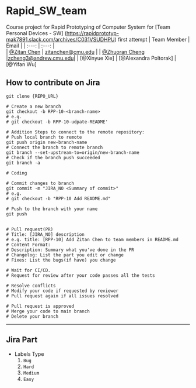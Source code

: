 # Rapid_SW_team
Course project for Rapid Prototyping of Computer System for [Team Personal Devices - SW] (https://rapidprototyp-mak7891.slack.com/archives/C031VSUDHPU)
first attempt
| Team Member | Email |
| :---: | :---: |  
| [@Zitan Chen](https://18-749fall2021.slack.com/archives/D02CPSL0UHG) | zitanchen@cmu.edu |
| [@Zhuoran Cheng](https://18-749fall2021.slack.com/archives/D02C979QJJ3) |zcheng3@andrew.cmu.edu|
| [@Xinyue Xie]
| [@Alexandra Poltorak]
| [@Yifan Wu]

## How to contribute on Jira

```shell
git clone {REPO_URL}

# Create a new branch
git checkout -b RPP-10-<branch-name>
# e.g.
# git checkout -b RPP-10-udpate-README'

# Addition Steps to connect to the remote repository:
# Push local branch to remote
git push origin new-branch-name
# Connect the branch to remote branch
git branch --set-upstream-to=origin/new-branch-name
# Check if the branch push succeeded
git branch -a

# Coding

# Commit changes to branch
git commit -m "JIRA_NO <Summary of commit>"
# e.g.
# git checkout -b "RPP-10 Add README.md"

# Push to the branch with your name
git push


# Pull request(PR)
# Title: [JIRA_NO] description
# e.g. title: [RPP-10] Add Zitan Chen to team members in README.md
# Content Format:
# Description: Summary what you've done in the PR
# Changelog: List the part you edit or change
# Fixes: List the bugs(if have) you change

# Wait for CI/CD. 
# Request for review after your code passes all the tests

# Resolve conflicts
# Modify your code if requested by reviewer
# Pull request again if all issues resolved

# Pull request is approved
# Merge your code to main branch
# Delete your branch
```

----
## Jira Part
- Labels Type
   1. `Bug`
   2. `Hard`
   3. `Medium`
   4. `Easy`
